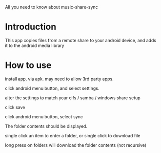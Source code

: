 All you need to know about music-share-sync

# Introduction #

This app copies files from a remote share to your android device, and adds it to the android media library


# How to use #

install app, via apk. may need to allow 3rd party apps.

click android menu button, and select settings.

alter the settings to match your cifs / samba / windows share setup

click save

click android menu button, select sync

The folder contents should be displayed.

single click an item to enter a folder, or single click to download file

long press on folders will download the folder contents (not recursive)